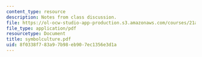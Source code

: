 ```yaml
---
content_type: resource
description: Notes from class discussion.
file: https://ol-ocw-studio-app-production.s3.amazonaws.com/courses/21a-212-myth-ritual-and-symbolism-spring-2004/8f0338f783a97b98eb907ec1356e3d1a_symbolculture.pdf
file_type: application/pdf
resourcetype: Document
title: symbolculture.pdf
uid: 8f0338f7-83a9-7b98-eb90-7ec1356e3d1a
---
```

